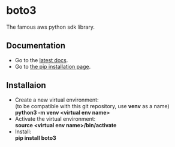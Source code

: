 # boto3

The famous aws python sdk library.

## Documentation

- Go to the [latest docs](https://boto3.amazonaws.com/v1/documentation/api/latest/index.html).
- Go to [the pip installation page](https://pypi.org/project/boto3/).

##  Installaion

- Create a new virtual environment:  
(to be compatible with this git repository, use **venv** as a name)  
**python3 -m venv \<virtual env name\>**
- Activate the virtual environment:  
**source \<virtual env name\>/bin/activate**
- Install:  
**pip install boto3**

